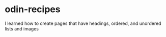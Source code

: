 # odin-recipes
I learned how to create pages that have headings, ordered, and unordered lists and images
